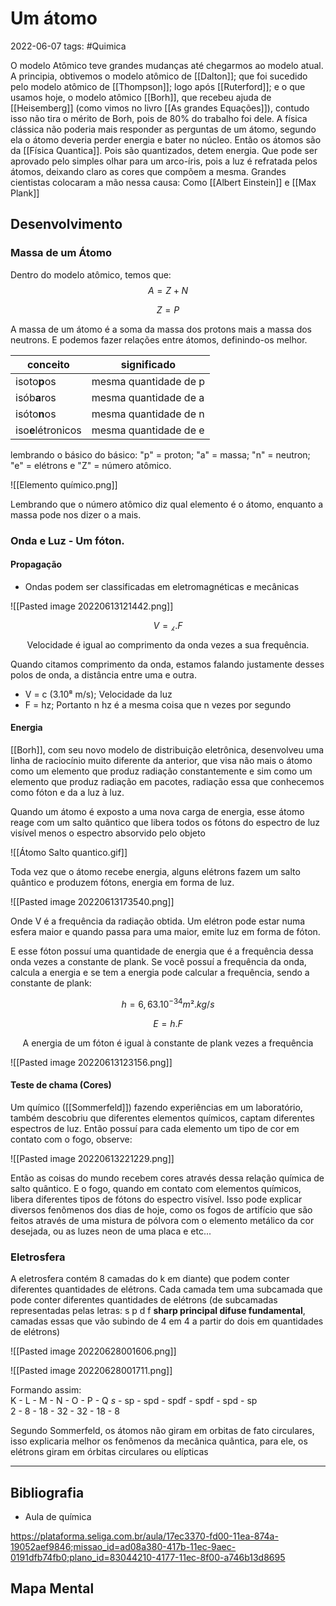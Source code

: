 # Um átomo
2022-06-07
tags: #Quimica 

O modelo Atômico teve grandes mudanças até chegarmos ao modelo atual. A principia, obtivemos o modelo atômico de [[Dalton]]; que foi sucedido pelo modelo atômico de [[Thompson]]; logo após [[Ruterford]]; e o que usamos hoje, o modelo atômico [[Borh]], que recebeu ajuda de [[Heisemberg]] (como vimos no livro [[As grandes Equações]]), contudo isso não tira o mérito de Borh, pois de 80% do trabalho foi dele.
A física clássica não poderia mais responder as perguntas de um átomo, segundo ela o átomo deveria perder energia e bater no núcleo. Então os átomos são da [[Física Quantica]].  Pois são quantizados, detem energia. Que pode ser aprovado pelo simples olhar para um arco-íris, pois a luz é refratada pelos átomos, deixando claro as cores que compõem a mesma. Grandes cientistas colocaram a mão nessa causa:  Como [[Albert Einstein]] e [[Max Plank]] 

## Desenvolvimento

### Massa de um Átomo

Dentro do modelo atômico, temos que:
$$A = Z+N $$

$$Z = P$$

A massa de um átomo é a soma da massa dos protons mais a massa dos neutrons. E podemos fazer relações entre átomos, definindo-os melhor.

| conceito       | significado |
| -------------- | ----------- |
| isoto**p**os       | mesma quantidade de p            |
| isób**a**ros       | mesma quantidade de a            |
| isóto**n**os       | mesma quantidade de n            |
| iso**e**létronicos | mesma quantidade de e            |

lembrando o básico do básico: "p" = proton; "a" = massa; "n" = neutron; "e" = elétrons e "Z" = número atômico.

![[Elemento químico.png]]

Lembrando que o número atômico diz qual elemento é o átomo, enquanto a massa pode nos dizer o a mais.

### Onda e Luz - Um fóton.

#### Propagação

* Ondas podem ser classificadas em eletromagnéticas e mecânicas

![[Pasted image 20220613121442.png]]

$$V = ⁁ . F$$

<p style="text-align: center"> Velocidade é igual ao comprimento da onda vezes a sua frequência. </p>

Quando citamos comprimento da onda, estamos falando justamente desses polos de onda, a distância entre uma e outra. 

* V = c (3.10⁸ m/s); Velocidade da luz
* F = hz; Portanto n hz é a mesma coisa que n vezes por segundo

#### Energia

[[Borh]], com seu novo modelo de distribuição eletrônica, desenvolveu uma linha de raciocínio muito diferente da anterior, que visa não mais o átomo como um elemento que produz radiação constantemente e sim como um elemento que produz radiação em pacotes, radiação essa que conhecemos como fóton e da a luz à luz.

Quando um átomo é exposto a uma nova carga de energia, esse átomo reage com um salto quântico que libera todos os fótons do espectro de luz visível menos o espectro absorvido pelo objeto 

![[Átomo Salto quantico.gif]]

Toda vez que o átomo recebe energia, alguns elétrons fazem um salto quântico e produzem fótons, energia em forma de luz.

![[Pasted image 20220613173540.png]] 

Onde V é a frequência da radiação obtida. Um elétron pode estar numa esfera maior e quando passa para uma maior, emite luz em forma de fóton.

E esse fóton possuí uma quantidade de energia que é a frequência dessa onda vezes a constante de plank. Se você possuí a frequência da onda, calcula a energia e se tem a energia pode calcular a frequência, sendo a constante de plank:


$$h = 6,63.10^{-34} m².kg/s$$

$$E = h . F$$

<p style="text-align: center">A energia de um fóton é igual à constante de plank vezes a frequência</p>


![[Pasted image 20220613123156.png]]

#### Teste de chama (Cores)

Um químico ([[Sommerfeld]]) fazendo experiências em um laboratório, também descobriu que diferentes elementos químicos, captam diferentes espectros de luz.
Então possuí para cada elemento um tipo de cor em contato com o fogo, observe:

![[Pasted image 20220613221229.png]]

Então as coisas do mundo recebem cores através dessa relação química de salto quântico. E o fogo, quando em contato com elementos químicos, libera diferentes tipos de fótons do espectro visível.
Isso pode explicar diversos fenômenos dos dias de hoje, como os fogos de artifício que são feitos através de uma mistura de pólvora com o elemento metálico da cor desejada, ou as luzes neon de uma placa e etc...

### Eletrosfera

A eletrosfera contém 8 camadas do k em diante) que podem conter diferentes quantidades de elétrons. Cada camada tem uma subcamada que pode conter diferentes quantidades de elétrons (de subcamadas representadas pelas letras: s p d f **sharp principal difuse fundamental**, camadas essas que vão subindo de 4 em 4 a partir do dois em quantidades de elétrons)

![[Pasted image 20220628001606.png]]

![[Pasted image 20220628001711.png]]

Formando assim:   
K - L - M - N - O - P - Q
*s* - sp -  spd - spdf - spdf - spd  - sp  
2 - 8 - 18 - 32 - 32 - 18 - 8  

Segundo Sommerfeld, os átomos não giram em orbitas de fato circulares, isso explicaria melhor os fenômenos da mecânica quântica, para ele, os elétrons giram em órbitas circulares ou elípticas
 
-----------------------------------------------

## Bibliografia

* Aula de química

https://plataforma.seliga.com.br/aula/17ec3370-fd00-11ea-874a-19052aef9846;missao_id=ad08a380-417b-11ec-9aec-0191dfb74fb0;plano_id=83044210-4177-11ec-8f00-a746b13d8695

## Mapa Mental